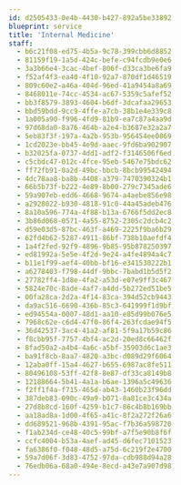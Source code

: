 ```yaml
---
id: d2505433-0e4b-4430-b427-892a5be33892
blueprint: service
title: 'Internal Medicine'
staff:
  - b6c21f08-ed75-4b5a-9c78-399cbb6d8852
  - 81159f19-1a5d-424c-befe-c94fcdb9e0e6
  - 3a3b66e4-3cac-4bef-806f-d33ca3be6fa9
  - f52af4f3-ea40-4f10-92a7-870df1d46519
  - 809c60e2-a46a-404d-96ed-41a9454a8a69
  - 8468011e-74cc-4534-ac67-5359c5afef52
  - bb3f8579-3893-4604-b6df-3dcafaa29653
  - bbd59bdd-9cc9-4ffe-a7cb-38b1e4e339c8
  - 1a005a90-f996-4fd9-81b9-ea7c87a4aa9d
  - 97d68da0-8a76-464b-a2e4-b3687e32a2a7
  - 5eb83f3f-197a-4a2b-953b-956454ee0869
  - 1cd2023e-bb45-4e9d-aaec-9fd6ba902907
  - b32025fa-0737-4dd1-adf2-f3146506f6ed
  - c5cbdc47-012c-4fce-95eb-5467e75bdc62
  - ff72fb91-0a2d-49bc-bbcb-8bcb99542494
  - 4dc78aa8-ba8b-4408-a379-7470390324b1
  - 66b5b73f-b222-4e89-8b00-279c7345ade6
  - 59a907eb-edd6-4668-9674-a4aebe856e98
  - a2928022-b930-4818-91c0-44a45adeb476
  - 8a10a596-774a-4f88-b13a-6766f5dd2ec8
  - 3b86d068-0571-4a55-8752-2305c2dcb4c2
  - d59e03d5-87bc-463f-a469-2225f9ba6b29
  - 62fd4b62-5287-4911-86bf-738b10aefdf4
  - 1a4f2fed-92f9-4896-9b85-95b878250397
  - ed81992a-5e5e-4f2d-9e24-a4fe4894a4c7
  - b11e1f99-aef4-40bb-bf16-e341530222b1
  - a6278403-f798-44df-9bbc-7babd1b5d5f2
  - 27782ff4-1d8e-4fa2-a53d-e07e9ff3c467
  - 5824e70c-8ade-4af7-a4dd-5b272ed51be5
  - 00fa28ca-2d2a-4f14-83ca-394d52cb9443
  - da9ac516-6690-436b-85c3-641999f1d9bf
  - ed94554a-0007-48d1-aa10-e85d99b076e5
  - 7968c62e-c6d4-47f0-86f4-263fcdae94f5
  - 36d42537-3ac4-41a2-af81-5f9a17b59c86
  - f8cbb95f-7757-4bf4-ac2d-20ed8c66462f
  - 8fad50a2-a4b4-4a6c-a5bf-35903d6c1ae3
  - ba91f8cb-8aa7-4820-a3bc-d089d29f6064
  - 12aba0ff-15a4-4627-b655-6987ac8fe511
  - 80496108-53ff-42f8-8e87-df33ca8149b8
  - 12188664-5b41-4a1a-b6ae-1396a5c49636
  - f2ff1f4a-f715-465d-ab43-1460b23f96dd
  - 387deb83-090c-49a9-b071-8a81ce3c434a
  - 27d8b8cd-160f-4259-b1c7-86c4b8b169bb
  - aa18ad8a-1d00-4f65-a41c-8f2a272f26a6
  - dd689521-968b-4391-95ac-f7b36a598720
  - f1ab234d-ce48-40c5-99bf-a7f5e90b8f6f
  - ccfc4004-b53a-4aef-ad45-d6fec7101523
  - fa6386f0-f048-48d5-a75d-6c219f2e4700
  - 59a7d06f-3d83-4752-97da-cdb988d94a28
  - 76edb06a-68a0-494e-8ecd-a43e7a907d98
---
```

